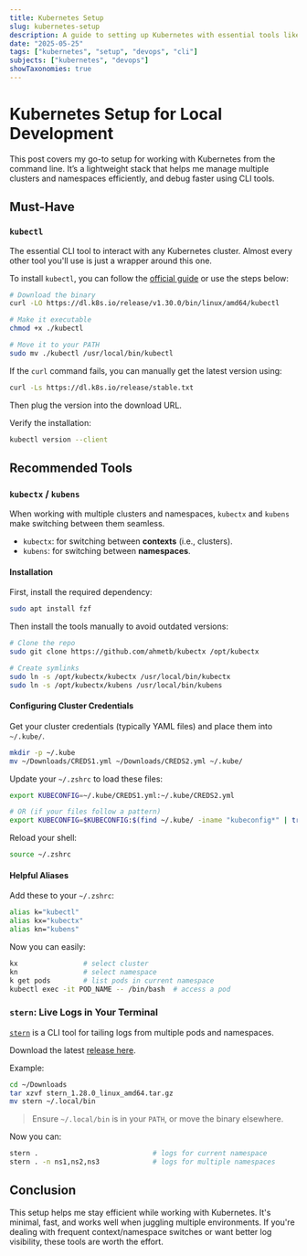 ```yaml
---
title: Kubernetes Setup
slug: kubernetes-setup
description: A guide to setting up Kubernetes with essential tools like kubectl, kubectx, and stern.
date: "2025-05-25"
tags: ["kubernetes", "setup", "devops", "cli"]
subjects: ["kubernetes", "devops"]
showTaxonomies: true
---
```


# Kubernetes Setup for Local Development

This post covers my go-to setup for working with Kubernetes from the command line. It’s a lightweight stack that helps me manage multiple clusters and namespaces efficiently, and debug faster using CLI tools.

## Must-Have

### `kubectl`

The essential CLI tool to interact with any Kubernetes cluster. Almost every other tool you'll use is just a wrapper around this one.

To install `kubectl`, you can follow the [official guide](https://kubernetes.io/fr/docs/tasks/tools/install-kubectl/) or use the steps below:

```bash
# Download the binary
curl -LO https://dl.k8s.io/release/v1.30.0/bin/linux/amd64/kubectl

# Make it executable
chmod +x ./kubectl

# Move it to your PATH
sudo mv ./kubectl /usr/local/bin/kubectl
```

If the `curl` command fails, you can manually get the latest version using:

```bash
curl -Ls https://dl.k8s.io/release/stable.txt
```

Then plug the version into the download URL.

Verify the installation:

```bash
kubectl version --client
```

## Recommended Tools

### `kubectx` / `kubens`

When working with multiple clusters and namespaces, `kubectx` and `kubens` make switching between them seamless.

- `kubectx`: for switching between **contexts** (i.e., clusters).
- `kubens`: for switching between **namespaces**.

#### Installation

First, install the required dependency:

```bash
sudo apt install fzf
```

Then install the tools manually to avoid outdated versions:

```bash
# Clone the repo
sudo git clone https://github.com/ahmetb/kubectx /opt/kubectx

# Create symlinks
sudo ln -s /opt/kubectx/kubectx /usr/local/bin/kubectx
sudo ln -s /opt/kubectx/kubens /usr/local/bin/kubens
```

#### Configuring Cluster Credentials

Get your cluster credentials (typically YAML files) and place them into `~/.kube/`.

```bash
mkdir -p ~/.kube
mv ~/Downloads/CREDS1.yml ~/Downloads/CREDS2.yml ~/.kube/
```

Update your `~/.zshrc` to load these files:

```bash
export KUBECONFIG=~/.kube/CREDS1.yml:~/.kube/CREDS2.yml

# OR (if your files follow a pattern)
export KUBECONFIG=$KUBECONFIG:$(find ~/.kube/ -iname "kubeconfig*" | tr "\n" ":")
```

Reload your shell:

```bash
source ~/.zshrc
```

#### Helpful Aliases

Add these to your `~/.zshrc`:

```bash
alias k="kubectl"
alias kx="kubectx"
alias kn="kubens"
```

Now you can easily:

```bash
kx                # select cluster
kn                # select namespace
k get pods        # list pods in current namespace
kubectl exec -it POD_NAME -- /bin/bash  # access a pod
```

### `stern`: Live Logs in Your Terminal

[`stern`](https://github.com/stern/stern) is a CLI tool for tailing logs from multiple pods and namespaces.

Download the latest [release here](https://github.com/stern/stern/releases).

Example:

```bash
cd ~/Downloads
tar xzvf stern_1.28.0_linux_amd64.tar.gz
mv stern ~/.local/bin
```

> Ensure `~/.local/bin` is in your `PATH`, or move the binary elsewhere.

Now you can:

```bash
stern .                            # logs for current namespace
stern . -n ns1,ns2,ns3             # logs for multiple namespaces
```

## Conclusion

This setup helps me stay efficient while working with Kubernetes. It's minimal, fast, and works well when juggling multiple environments. If you're dealing with frequent context/namespace switches or want better log visibility, these tools are worth the effort.
